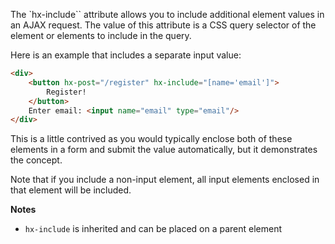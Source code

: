 The `hx-include`` attribute allows you to include additional element values in an AJAX request. The value of this attribute is a CSS query selector of the element or elements to include in the query.

Here is an example that includes a separate input value:

```html
<div>
    <button hx-post="/register" hx-include="[name='email']">
        Register!
    </button>
    Enter email: <input name="email" type="email"/>
</div>
```

This is a little contrived as you would typically enclose both of these elements in a form and submit the value automatically, but it demonstrates the concept.

Note that if you include a non-input element, all input elements enclosed in that element will be included.

**Notes**

- `hx-include` is inherited and can be placed on a parent element
